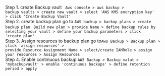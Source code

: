 Step 1. create Backup vault
<code>
Aws console > aws backup > backup vaults > create new vault > select 'AWS KMS encryption key' > click 'Create Backup Vault'
</code>
<br>
Step 2. create backup plan
go to <code>AWS backup > backup plans > create backup plan </code>
<code>Build new plan > provide Name > define backup rules by selecting your vault > define your backup parameters > click 'create plan'</code>
<br>
Step 3. Assign resources to backup plan
go to<code>Aws Backup > Backup plan > click 'assign resources' > provide Resource Assignment Name > select/create IAMRole > assign your resources > Assign Resources</code>
<br>
Step 4. Enable continuous backup
<code>AWS Backup > Backup valut > 'mybackupvault' > enable 'continuous backups' > define retention period > apply</code>

